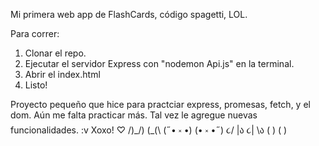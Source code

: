 Mi primera web app de FlashCards, código spagetti, LOL.

Para correr: 

1. Clonar el repo.
2. Ejecutar el servidor Express con "nodemon Api.js" en la terminal.
3. Abrir el index.html
4. Listo!


Proyecto pequeño que hice para practciar express, promesas, fetch, y el dom. Aún me falta practicar más.  Tal vez le agregue nuevas funcionalidades. :v
Xoxo!
            ♡
    /)_/)     (\_(\ 
  (˶• ༝ •)    (• ༝ •˶)
૮/      |ა  ૮|      \ა
(        )   (       )
